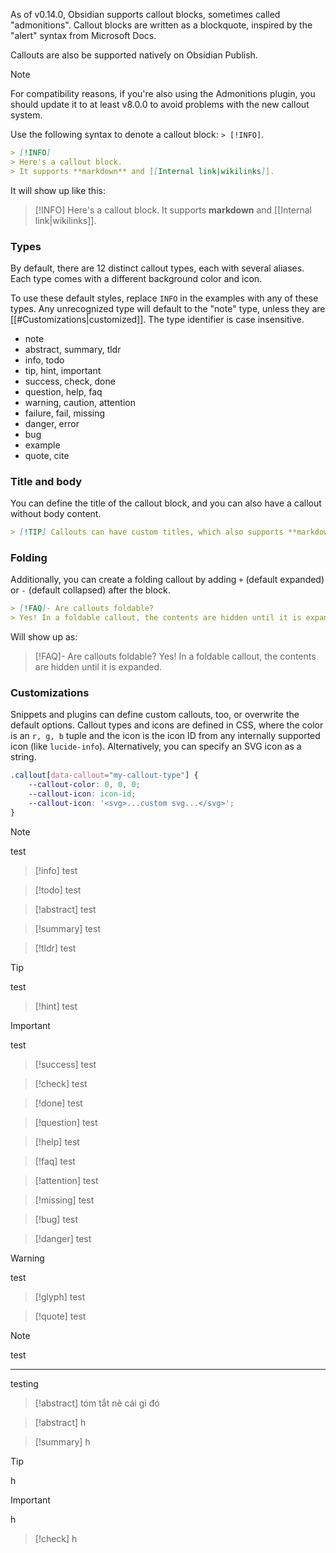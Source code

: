 As of v0.14.0, Obsidian supports callout blocks, sometimes called "admonitions". Callout blocks are written as a blockquote, inspired by the "alert" syntax from Microsoft Docs.

Callouts are also be supported natively on Obsidian Publish.

> [!NOTE]
> For compatibility reasons, if you're also using the Admonitions plugin, you should update it to at least v8.0.0 to avoid problems with the new callout system.

Use the following syntax to denote a callout block: `> [!INFO]`.

```markdown
> [!INFO]
> Here's a callout block.
> It supports **markdown** and [[Internal link|wikilinks]].
```

It will show up like this:
> [!INFO]
> Here's a callout block.
> It supports **markdown** and [[Internal link|wikilinks]].

### Types

By default, there are 12 distinct callout types, each with several aliases. Each type comes with a different background color and icon.

To use these default styles, replace `INFO` in the examples with any of these types. Any unrecognized type will default to the "note" type, unless they are [[#Customizations|customized]]. The type identifier is case insensitive.

- note
- abstract, summary, tldr
- info, todo
- tip, hint, important
- success, check, done
- question, help, faq
- warning, caution, attention
- failure, fail, missing
- danger, error
- bug
- example
- quote, cite

### Title and body

You can define the title of the callout block, and you can also have a callout without body content.

```markdown
> [!TIP] Callouts can have custom titles, which also supports **markdown**!
```

### Folding

Additionally, you can create a folding callout by adding `+` (default expanded) or `-` (default collapsed) after the block.

```markdown
> [!FAQ]- Are callouts foldable?
> Yes! In a foldable callout, the contents are hidden until it is expanded.
```

Will show up as:

> [!FAQ]- Are callouts foldable?
> Yes! In a foldable callout, the contents are hidden until it is expanded.

### Customizations

Snippets and plugins can define custom callouts, too, or overwrite the default options. Callout types and icons are defined in CSS, where the color is an `r, g, b` tuple and the icon is the icon ID from any internally supported icon (like `lucide-info`). Alternatively, you can specify an SVG icon as a string.

```CSS
.callout[data-callout="my-callout-type"] {
    --callout-color: 0, 0, 0;
    --callout-icon: icon-id;
    --callout-icon: '<svg>...custom svg...</svg>';
}
```

> [!note] 
> test

> [!info] 
> test

> [!todo] 
>  test

> [!abstract] 
> test

> [!summary] 
>  test

> [!tldr] 
>  test

> [!tip] 
>  test

> [!hint] 
>  test

> [!important] 
>  test

> [!success] 
>  test

> [!check] 
>  test

> [!done] 
>  test

> [!question] 
>  test

> [!help] 
>  test

> [!faq] 
>  test

> [!attention] 
>  test

 > [!missing] 
>  test

> [!bug] 
>  test

> [!danger] 
>  test

> [!warning] 
>  test

> [!glyph] 
>  test

> [!quote] 
>  test

> [!note] 
>  test

---
testing

> [!abstract] tóm tắt nè 
>  cái gì đó  

> [!abstract] 
> h 

> [!summary] 
> h
> 

> [!tip] 
> h
>

> [!important] 
>h
>

> [!check] 
> h
> 

